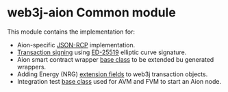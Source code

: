 web3j-aion Common module  
========================

This module contains the implementation for:

* Aion-specific [JSON-RCP](src/main/kotlin/org/web3j/aion/protocol/JsonRpc2_0Aion.kt) implementation. 
* [Transaction signing](src/main/kotlin/org/web3j/aion/tx/AionTransactionManager.kt) using 
  [ED-25519](src/main/kotlin/org/web3j/aion/crypto/Ed25519KeyPair.kt) elliptic curve signature.
* Aion smart contract wrapper [base class](src/main/kotlin/org/web3j/aion/tx/AionContract.kt) to be extended bu generated wrappers.
* Adding Energy (NRG) [extension fields](src/main/kotlin/org/web3j/aion/AionExtensions.kt) to web3j transaction objects.
* Integration test [base class](src/integration-test/kotlin/org/web3j/aion/protocol/AionIntegrationTest.kt) 
  used for AVM and FVM to start an Aion node.

